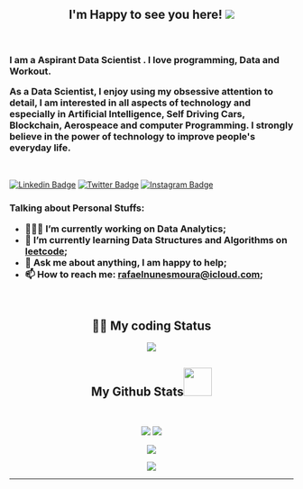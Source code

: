 <h2 align="center"> I'm Happy to see you here!  <img  src="https://visitor-badge.glitch.me/badge?page_id=rafaelnunesmoura.rafael" /></h2>
</br>

<h3>I am a Aspirant Data Scientist . I love programming, Data and Workout.

As a Data Scientist, I enjoy using my obsessive attention to detail, I am interested in all aspects of technology and especially in Artificial Intelligence, Self Driving Cars, Blockchain, Aerospeace and computer Programming. I strongly believe in the power of technology to improve people's everyday life.
</h3>

</br>

[![Linkedin Badge](https://img.shields.io/badge/-LinkedIn-0e76a8?style=flat-square&logo=Linkedin&logoColor=white)](https://www.linkedin.com/in/rafaelnunesmoura/)
[![Twitter Badge](https://img.shields.io/badge/-Twitter-00acee?style=flat-square&logo=Twitter&logoColor=white)](https://twitter.com/rafaelm229)
[![Instagram Badge](https://img.shields.io/badge/-Instagram-e4405f?style=flat-square&logo=Instagram&logoColor=white)](https://instagram.com/devrafaelmoura)


<h3>
Talking about Personal Stuffs:

- 👨🏻‍💻 I’m currently working on Data Analytics;
- 🚀 I’m currently learning Data Structures and Algorithms on [leetcode](https://leetcode.com/rafaelnunesmoura/);
- 💬 Ask me about anything, I am happy to help;
- 📫 How to reach me: rafaelnunesmoura@icloud.com;
<!-- - 📝 [Resume](!). -->
 </h3>

</br>

<h2 align="center"> 👨‍💻 My coding Status </h2>

<p align = "center">
 <img  src="https://leetcode.card.workers.dev/?username=rafaelnunesmoura&theme=dark" />
</p> 

<h2 align="center">
  My Github Stats<img src="https://media.giphy.com/media/VgCDAzcKvsR6OM0uWg/giphy.gif" width="50">
</h2>
 
<br>

<p align = "center">
  <img  src = "https://github-readme-stats.vercel.app/api?username=rafaelnunesmoura&show_icons=true&theme=radical&line_height=27">
  <img src = "https://github-readme-stats.vercel.app/api/top-langs/?username=rafaelnunesmoura&hide=html,css,java,shaderlab,kotlin,hlsl&theme=radical">
</p>

<p align = "center">
 <img  src="https://github-readme-streak-stats.herokuapp.com/?user=rafaelnunesmoura&show_icons=true&locale=en&layout=compact&theme=radical&line_height=0" />
</p> 

<p align = "center">
 <img src="https://activity-graph.herokuapp.com/graph?username=rafaelnunesmoura&theme=redical">
</p> 
<hr>

